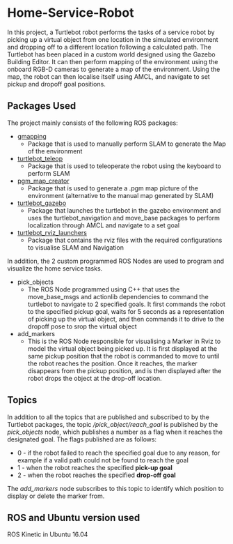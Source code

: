# Home-Service-Robot

In this project, a Turtlebot robot performs the tasks of a service robot by picking up a virtual object from one location in the simulated environment and dropping off to a different location following a calculated path. The Turtlebot has been placed in a custom world designed using the Gazebo Building Editor. It can then perform mapping of the environment using the onboard RGB-D cameras to generate a map of the environment. Using the map, the robot can then localise itself using AMCL, and navigate to set pickup and dropoff goal positions.

## Packages Used

The project mainly consists of the following ROS packages:
* [gmapping](https://github.com/ros-perception/slam_gmapping)
  * Package that is used to manually perform SLAM to generate the Map of the environment
* [turtlebot_teleop](https://github.com/turtlebot/turtlebot)
  * Package that is used to teleoperate the robot using the keyboard to perform SLAM
* [pgm_map_creator](https://github.com/udacity/pgm_map_creator)
  * Package that is used to generate a .pgm map picture of the environment (alternative to the manual map generated by SLAM)
* [turtlebot_gazebo](https://github.com/turtlebot/turtlebot_simulator)
  * Package that launches the turtlebot in the gazebo environment and uses the turtlebot_navigation and move_base packages to perform localization through AMCL and navigate to a set goal
* [turtlebot_rviz_launchers](https://github.com/turtlebot/turtlebot_interactions)
  * Package that contains the rviz files with the required configurations to visualise SLAM and Navigation
  
In addition, the 2 custom programmed ROS Nodes are used to program and visualize the home service tasks.
* pick_objects
  * The ROS Node programmed using C++ that uses the move_base_msgs and actionlib dependencies to command the turtlebot to navigate to 2 specified goals. It first commands the robot to the specified pickup goal, waits for 5 seconds as a representation of picking up the virtual object, and then commands it to drive to the dropoff pose to srop the virtual object
* add_markers
  * This is the ROS Node responsible for visualising a Marker in Rviz to model the virtual object being picked up. It is first displayed at the same pickup position that the robot is commanded to move to until the robot reaches the position. Once it reaches, the marker disappears from the pickup position, and is then displayed after the robot drops the object at the drop-off location.
  
## Topics
In addition to all the topics that are published and subscribed to by the Turtlebot packages, the topic */pick_object/reach_goal* is published by the *pick_objects* node, which publishes a number as a flag when it reaches the designated goal. The flags published are as follows:
* 0 - if the robot failed to reach the specified goal due to any reason, for example if a valid path could not be found to reach the goal
* 1 - when the robot reaches the specified **pick-up goal**
* 2 - when the robot reaches the specified **drop-off goal**

The *add_markers* node subscribes to this topic to identify which position to display or delete the marker from.

  
## ROS and Ubuntu version used
ROS Kinetic in Ubuntu 16.04
